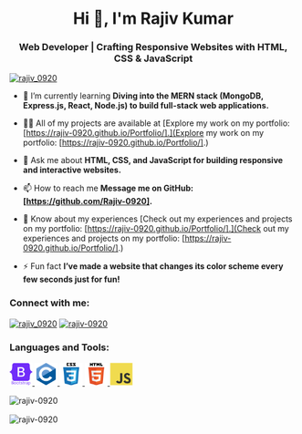 <h1 align="center">Hi 👋, I'm Rajiv Kumar</h1>
<h3 align="center">Web Developer | Crafting Responsive Websites with HTML, CSS & JavaScript</h3>

<p align="left"> <a href="https://twitter.com/rajiv_0920" target="blank"><img src="https://img.shields.io/twitter/follow/rajiv_0920?logo=twitter&style=for-the-badge" alt="rajiv_0920" /></a> </p>

- 🌱 I’m currently learning **Diving into the MERN stack (MongoDB, Express.js, React, Node.js) to build full-stack web applications.**

- 👨‍💻 All of my projects are available at [Explore my work on my portfolio: [https://rajiv-0920.github.io/Portfolio/].](Explore my work on my portfolio: [https://rajiv-0920.github.io/Portfolio/].)

- 💬 Ask me about **HTML, CSS, and JavaScript for building responsive and interactive websites.**

- 📫 How to reach me **Message me on GitHub: [https://github.com/Rajiv-0920].**

- 📄 Know about my experiences [Check out my experiences and projects on my portfolio: [https://rajiv-0920.github.io/Portfolio/].](Check out my experiences and projects on my portfolio: [https://rajiv-0920.github.io/Portfolio/].)

- ⚡ Fun fact **I’ve made a website that changes its color scheme every few seconds just for fun!**

<h3 align="left">Connect with me:</h3>
<p align="left">
<a href="https://twitter.com/rajiv_0920" target="blank"><img align="center" src="https://raw.githubusercontent.com/rahuldkjain/github-profile-readme-generator/master/src/images/icons/Social/twitter.svg" alt="rajiv_0920" height="30" width="40" /></a>
<a href="https://linkedin.com/in/rajiv-0920" target="blank"><img align="center" src="https://raw.githubusercontent.com/rahuldkjain/github-profile-readme-generator/master/src/images/icons/Social/linked-in-alt.svg" alt="rajiv-0920" height="30" width="40" /></a>
</p>

<h3 align="left">Languages and Tools:</h3>
<p align="left"> <a href="https://getbootstrap.com" target="_blank" rel="noreferrer"> <img src="https://raw.githubusercontent.com/devicons/devicon/master/icons/bootstrap/bootstrap-plain-wordmark.svg" alt="bootstrap" width="40" height="40"/> </a> <a href="https://www.cprogramming.com/" target="_blank" rel="noreferrer"> <img src="https://raw.githubusercontent.com/devicons/devicon/master/icons/c/c-original.svg" alt="c" width="40" height="40"/> </a> <a href="https://www.w3schools.com/css/" target="_blank" rel="noreferrer"> <img src="https://raw.githubusercontent.com/devicons/devicon/master/icons/css3/css3-original-wordmark.svg" alt="css3" width="40" height="40"/> </a> <a href="https://www.w3.org/html/" target="_blank" rel="noreferrer"> <img src="https://raw.githubusercontent.com/devicons/devicon/master/icons/html5/html5-original-wordmark.svg" alt="html5" width="40" height="40"/> </a> <a href="https://developer.mozilla.org/en-US/docs/Web/JavaScript" target="_blank" rel="noreferrer"> <img src="https://raw.githubusercontent.com/devicons/devicon/master/icons/javascript/javascript-original.svg" alt="javascript" width="40" height="40"/> </a> </p>

<p><img align="center" src="https://github-readme-stats.vercel.app/api/top-langs?username=rajiv-0920&show_icons=true&locale=en&layout=compact" alt="rajiv-0920" /></p>

<p><img align="center" src="https://github-readme-streak-stats.herokuapp.com/?user=rajiv-0920&" alt="rajiv-0920" /></p>
